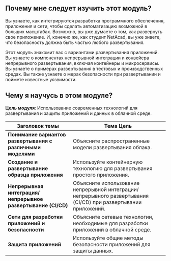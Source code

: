 <!-- 6.0.1 -->
## Почему мне следует изучить этот модуль?

Вы узнаете, как интегрируются разработка программного обеспечения, приложения и сети, чтобы сделать автоматизацию возможной в больших масштабах. Возможно, вы уже думаете о том, как развернуть свое приложение. И, конечно же, как студент NetAcad, вы уже знаете, что безопасность должна быть частью любого развертывания.

Этот модуль знакомит вас с вариантами развертывания приложений. Вы узнаете о компонентах непрерывной интеграции и конвейера непрерывного развертывания, включая контейнеры и микросервисы. Вы узнаете о примерах развертывания в тестовых и производственных средах. Вы также узнаете о мерах безопасности при развертывании и поймете известные уязвимости.

<!-- 6.0.2 -->
## Чему я научусь в этом модуле?

**Цель модуля**: Использование современных технологий для развертывания и защиты приложений и данных в облачной среде.

| **Заголовок темы**                                                           | **Тема Цель**                                                                                                   |
| ---------------------------------------------------------------------------- | --------------------------------------------------------------------------------------------------------------- |
| **Понимание вариантов развертывания с различными моделями**                  | Объясните распространенные модели развертывания облака.                                                         |
| **Создание и развертывание образца приложения**                              | Используйте контейнерную технологию для развертывания простого приложения.                                      |
| **Непрерывная интеграция/непрерывное развертывание (****CI****/****CD****)** | Объясните использование непрерывной интеграции/непрерывного развертывания (CI/CD) при развертывании приложений. |
| **Сети для разработки приложений и безопасности**                            | Объясните сетевые технологии, необходимые для разработки приложений в облачной среде.                           |
| **Защита приложений**                                                        | Используйте общие методы безопасности приложений для защиты данных.                                             |
